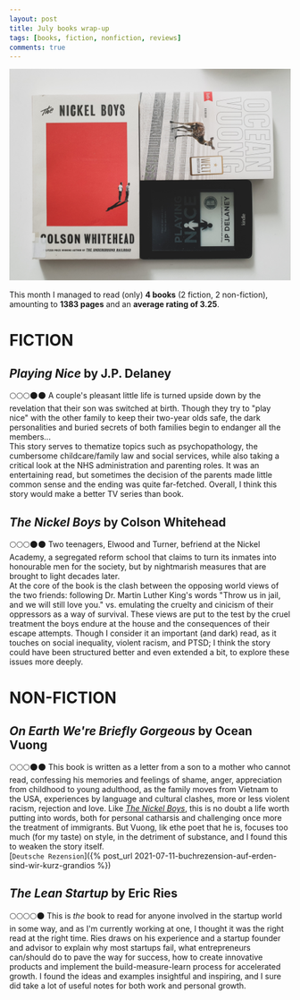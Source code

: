 ```yaml
---
layout: post
title: July books wrap-up
tags: [books, fiction, nonfiction, reviews]
comments: true
---
```


![cover](../assets/img/julybooks.jpg)

This month I managed to read (only) **4 books** (2 fiction, 2 non-fiction), amounting to **1383 pages** and an **average rating of 3.25**.

# FICTION
## *Playing Nice* by J.P. Delaney
🌕🌕🌕🌑🌑 A couple's pleasant little life is turned upside down by the revelation that their son was switched at birth. Though they try to "play nice" with the other family to keep their two-year olds safe, the dark personalities and buried secrets of both families begin to endanger all the members...  
This story serves to thematize topics such as psychopathology, the cumbersome childcare/family law and social services, while also taking a critical look at the NHS administration and parenting roles. It was an entertaining read, but sometimes the decision of the parents made little common sense and the ending was quite far-fetched. Overall, I think this story would make a better TV series than book.


## *The Nickel Boys* by Colson Whitehead
🌕🌕🌕🌑🌑 Two teenagers, Elwood and Turner, befriend at the Nickel Academy, a segregated reform school that claims to turn its inmates into honourable men for the society, but by nightmarish measures that are brought to light decades later.  
At the core of the book is the clash between the opposing world views of the two friends: following Dr. Martin Luther King's words "Throw us in jail, and we will still love you."  vs. emulating the cruelty and cinicism of their oppressors as a way of survival. These views are put to the test by the cruel treatment the boys endure at the house and the consequences of their escape attempts. Though I consider it an important (and dark) read, as it touches on social inequality, violent racism, and PTSD; I think the story could have been structured better and even extended a bit, to explore these issues more deeply.

# NON-FICTION

## *On Earth We're Briefly Gorgeous* by Ocean Vuong
🌕🌕🌕🌑🌑 This book is written as a letter from a son to a mother who cannot read, confessing his memories and feelings of shame, anger, appreciation from childhood to young adulthood, as the family moves from Vietnam to the USA, experiences by language and cultural clashes, more or less violent racism, rejection and love. Like [*The Nickel Boys*](#the-nickel-boys-by-colston-whitehead), this is no doubt a life worth putting into words, both for personal catharsis and challenging once more the treatment of immigrants. But Vuong, lik ethe poet that he is, focuses too much (for my taste) on style, in the detriment of substance, and I found this to weaken the story itself.  
[`Deutsche Rezension`]({% post_url 2021-07-11-buchrezension-auf-erden-sind-wir-kurz-grandios %})


## *The Lean Startup* by Eric Ries
🌕🌕🌕🌕🌑 This is *the* book to read for anyone involved in the startup world in some way, and as I'm currently working at one, I thought it was the right read at the right time. Ries draws on his experience and a startup founder and advisor to explain why most startups fail, what entrepreneurs can/should do to pave the way for success, how to create innovative products and implement the build-measure-learn process for accelerated growth. I found the ideas and examples insightful and inspiring, and I sure did take a lot of useful notes for both work and personal growth. 
